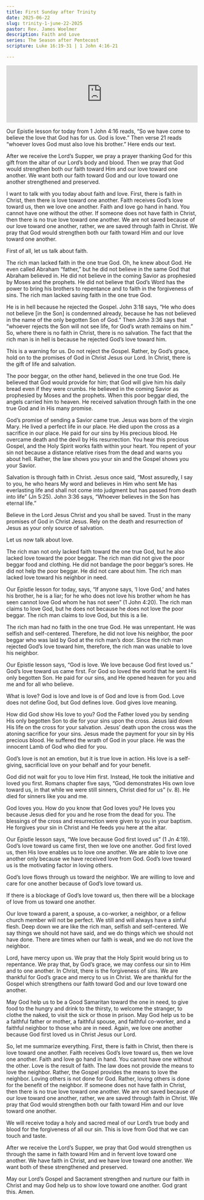 ```yaml
---
title: First Sunday after Trinity
date: 2025-06-22
slug: trinity-1-june-22-2025
pastor: Rev. James Woelmer
description: Faith and Love
series: The Season after Pentecost
scripture: Luke 16:19-31 | 1 John 4:16-21

---
```


<iframe title="The First Sunday after Trinity – June 22, 2025" allowtransparency="true" height="150" width="100%" style="border: none; min-width: min(100%, 430px);height:150px;" scrolling="no" data-name="pb-iframe-player" src="https://www.podbean.com/player-v2/?i=qz5b7-18e3dde-pb&from=pb6admin&share=1&download=1&rtl=0&fonts=Arial&skin=1&font-color=auto&logo_link=episode_page&btn-skin=7" loading="lazy"></iframe>

Our Epistle lesson for today from 1 John 4:16 reads, “So we have come to believe the love that God has for us. God is love.” Then verse 21 reads “whoever loves God must also love his brother.” Here ends our text.

After we receive the Lord’s Supper, we pray a prayer thanking God for this gift from the altar of our Lord’s body and blood. Then we pray that God would strengthen both our faith toward Him and our love toward one another. We want both our faith toward God and our love toward one another strengthened and preserved.

I want to talk with you today about faith and love. First, there is faith in Christ, then there is love toward one another. Faith receives God’s love toward us, then we love one another. Faith and love go hand in hand. You cannot have one without the other. If someone does not have faith in Christ, then there is no true love toward one another. We are not saved because of our love toward one another, rather, we are saved through faith in Christ. We pray that God would strengthen both our faith toward Him and our love toward one another.

First of all, let us talk about faith.

The rich man lacked faith in the one true God. Oh, he knew about God. He even called Abraham “father,” but he did not believe in the same God that Abraham believed in. He did not believe in the coming Savior as prophesied by Moses and the prophets. He did not believe that God’s Word has the power to bring his brothers to repentance and to faith in the forgiveness of sins. The rich man lacked saving faith in the one true God. 

He is in hell because he rejected the Gospel. John 3:18 says, “He who does not believe [in the Son] is condemned already, because he has not believed in the name of the only begotten Son of God.” Then John 3:36 says that “whoever rejects the Son will not see life, for God’s wrath remains on him.” So, where there is no faith in Christ, there is no salvation. The fact that the rich man is in hell is because he rejected God’s love toward him.

This is a warning for us. Do not reject the Gospel. Rather, by God’s grace, hold on to the promises of God in Christ Jesus our Lord. In Christ, there is the gift of life and salvation.

The poor beggar, on the other hand, believed in the one true God. He believed that God would provide for him; that God will give him his daily bread even if they were crumbs. He believed in the coming Savior as prophesied by Moses and the prophets. When this poor beggar died, the angels carried him to heaven. He received salvation through faith in the one true God and in His many promise.

God’s promise of sending a Savior came true. Jesus was born of the virgin Mary. He lived a perfect life in our place. He died upon the cross as a sacrifice in our place. He paid for our sins by His precious blood. He overcame death and the devil by His resurrection. You hear this precious Gospel, and the Holy Spirit works faith within your heart. You repent of your sin not because a distance relative rises from the dead and warns you about hell. Rather, the law shows you your sin and the Gospel shows you your Savior.

Salvation is through faith in Christ. Jesus once said, “Most assuredly, I say to you, he who hears My word and believes in Him who sent Me has everlasting life and shall not come into judgment but has passed from death into life” (Jn 5:25). John 3:36 says, “Whoever believes in the Son has eternal life.”

Believe in the Lord Jesus Christ and you shall be saved. Trust in the many promises of God in Christ Jesus. Rely on the death and resurrection of Jesus as your only source of salvation. 

Let us now talk about love.

The rich man not only lacked faith toward the one true God, but he also lacked love toward the poor beggar. The rich man did not give the poor beggar food and clothing. He did not bandage the poor beggar’s sores. He did not help the poor beggar. He did not care about him. The rich man lacked love toward his neighbor in need.

Our Epistle lesson for today, says, “If anyone says, ‘I love God,’ and hates his brother, he is a liar; for he who does not love his brother whom he has seen cannot love God whom he has not seen” (1 John 4:20). The rich man claims to love God, but he does not because he does not love the poor beggar. The rich man claims to love God, but this is a lie. 

The rich man had no faith in the one true God. He was unrepentant. He was selfish and self-centered. Therefore, he did not love his neighbor, the poor beggar who was laid by God at the rich man’s door. Since the rich man rejected God’s love toward him, therefore, the rich man was unable to love his neighbor. 

Our Epistle lesson says, “God is love. We love because God first loved us.” God’s love toward us came first. For God so loved the world that he sent His only begotten Son. He paid for our sins, and He opened heaven for you and me and for all who believe.

What is love? God is love and love is of God and love is from God. Love does not define God, but God defines love. God gives love meaning.

How did God show His love to you? God the Father loved you by sending His only begotten Son to die for your sins upon the cross. Jesus laid down His life on the cross for your salvation. Jesus’ death upon the cross was the atoning sacrifice for your sins. Jesus made the payment for your sin by His precious blood. He suffered the wrath of God in your place. He was the innocent Lamb of God who died for you.

God’s love is not an emotion, but it is true love in action. His love is a self-giving, sacrificial love on your behalf and for your benefit.

God did not wait for you to love Him first. Instead, He took the initiative and loved you first. Romans chapter five says, “God demonstrates His own love toward us, in that while we were still sinners, Christ died for us” (v. 8). He died for sinners like you and me.

God loves you. How do you know that God loves you? He loves you because Jesus died for you and he rose from the dead for you. The blessings of the cross and resurrection were given to you in your baptism. He forgives your sin in Christ and He feeds you here at the altar.

Our Epistle lesson says, “We love because God first loved us” (1 Jn 4:19). God’s love toward us came first, then we love one another. God first loved us, then His love enables us to love one another. We are able to love one another only because we have received love from God. God’s love toward us is the motivating factor in loving others.

God’s love flows through us toward the neighbor. We are willing to love and care for one another because of God’s love toward us.

If there is a blockage of God’s love toward us, then there will be a blockage of love from us toward one another.

Our love toward a parent, a spouse, a co-worker, a neighbor, or a fellow church member will not be perfect. We still and will always have a sinful flesh. Deep down we are like the rich man, selfish and self-centered. We say things we should not have said, and we do things which we should not have done. There are times when our faith is weak, and we do not love the neighbor.

Lord, have mercy upon us. We pray that the Holy Spirit would bring us to repentance. We pray that, by God’s grace, we may confess our sin to Him and to one another. In Christ, there is the forgiveness of sins. We are thankful for God’s grace and mercy to us in Christ. We are thankful for the Gospel which strengthens our faith toward God and our love toward one another.

May God help us to be a Good Samaritan toward the one in need, to give food to the hungry and drink to the thirsty, to welcome the stranger, to clothe the naked, to visit the sick or those in prison. May God help us to be a faithful father or mother, a faithful spouse, and faithful co-worker, and a faithful neighbor to those who are in need. Again, we love one another because God first loved us in Christ Jesus our Lord.

So, let me summarize everything. First, there is faith in Christ, then there is love toward one another. Faith receives God’s love toward us, then we love one another. Faith and love go hand in hand. You cannot have one without the other. Love is the result of faith. The law does not provide the means to love the neighbor. Rather, the Gospel provides the means to love the neighbor. Loving others is not done for God. Rather, loving others is done for the benefit of the neighbor. If someone does not have faith in Christ, then there is no true love toward one another. We are not saved because of our love toward one another, rather, we are saved through faith in Christ. We pray that God would strengthen both our faith toward Him and our love toward one another.

We will receive today a holy and sacred meal of our Lord’s true body and blood for the forgiveness of all our sin. This is love from God that we can touch and taste.

After we receive the Lord’s Supper, we pray that God would strengthen us through the same in faith toward Him and in fervent love toward one another. We have faith in Christ, and we have love toward one another. We want both of these strengthened and preserved.

May our Lord’s Gospel and Sacrament strengthen and nurture our faith in Christ and may God help us to show love toward one another. God grant this. Amen.